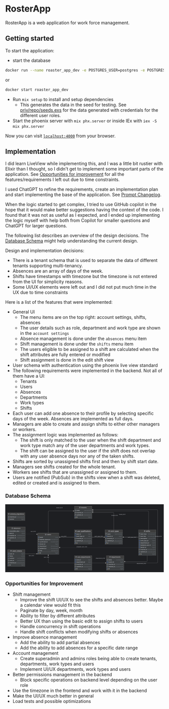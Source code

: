 # RosterApp

RosterApp is a web application for work force management.

## Getting started

To start the application:

  * start the database 
```bash 
docker run --name roaster_app_dev -e POSTGRES_USER=postgres -e POSTGRES_PASSWORD=postgres -e POSTGRES_DB=roaster_app_dev -p 5432:5432 -d postgres
``` 
or 
```bash 
docker start roaster_app_dev
```

  * Run `mix setup` to install and setup dependencies
    * This generates the data in the seed for testing. 
    See [priv/repo/seeds.exs](priv/repo/seeds.exs) for the data generated with credentials for the different user roles.
  * Start the phoenix server with `mix phx.server` or inside IEx with `iex -S mix phx.server`

Now you can visit [`localhost:4000`](http://localhost:4000) from your browser.


## Implementation

I did learn LiveView while implementing this, and I was a little bit rustier with Elixir than I thought, 
so I didn't get to implement some important parts of the application. 
See [Opportunities for improvement](#opportunities-for-improvement) for all the features/requirements I left out due to time constraints.

I used ChatGPT to refine the requirements, create an implementation plan and start implementing the base of the application. 
See [Prompt Changelog](prompt_changelog.md).

When the logic started to get complex, I tried to use GitHub copilot in the hope that it would make better suggestions having
the context of the code. I found that it was not as useful as I expected, and I ended up implementing the logic myself with help 
both from Copilot for smaller questions and ChatGPT for larger questions.

The following list describes an overview of the design decisions. 
The [Database Schema](#database-schema) might help understanding the current design.

Design and implementation decisions:
- There is a tenant schema that is used to separate the data of different tenants supporting multi-tenancy.
- Absences are an array of days of the week.
- Shifts have timestamps with timezone but the timezone is not entered from the UI for simplicity reasons.
- Some UI/UX elements were left out and I did not put much time in the UX due to time constraints 

Here is a list of the features that were implemented:
- General UI
  - The menu items are on the top right: account settings, shifts, absences
  - The user details such as role, department and work type are shown in the `account settings`
  - Absence management is done under the `absences` menu item
  - Shift management is done under the `shifts` menu item
  - The users eligible to be assigned to a shift are calculated when the shift attributes are fully entered or modified
  - Shift assignment is done in the edit shift view
- User schema with authentication using the phoenix live view standard
- The following requirements were implemented in the backend. Not all of them have a UI:
  - Tenants
  - Users
  - Absences
  - Departments
  - Work types
  - Shifts
- Each user can add one absence to their profile by selecting specific days of the week. Absences are implemented as full days.
- Managers are able to create and assign shifts to either other managers or workers. 
- The assignment logic was implemented as follows:
  - The shift is only matched to the user when the shift department and work type match any of the user departments and work types.
  - The shift can be assigned to the user if the shift does not overlap with any user absence days nor any of the taken shifts.
- Shifts are sorted by unassigned shifts first and then by shift start date.
- Managers see shifts created for the whole tenant.
- Workers see shifts that are unassigned or assigned to them.
- Users are notified (PubSub) in the shifts view when a shift was deleted, edited or created and is assigned to them.
  


### Database Schema

![public.png](public.png)

### Opportunities for Improvement
- Shift management
  - Improve the shift UI/UX to see the shifts and absences better. Maybe a calendar view would fit this
  - Paginate by day, week, month
  - Ability to filter by different attributes
  - Better UX than using the basic edit to assign shifts to users
  - Handle concurrency in shift operations
  - Handle shift conflicts when modifying shifts or absences
- Improve absence management
  - Add the ability to add partial absences
  - Add the ability to add absences for a specific date range
- Account management
    - Create superadmin and admins roles being able to create tenants, departments, work types and users
    - Implement UI/UX departments, work types and users
- Better permissions management in the backend
    - Block specific operations on backend level depending on the user role
- Use the timezone in the frontend and work with it in the backend
- Make the UI/UX much better in general
- Load tests and possible optimizations

